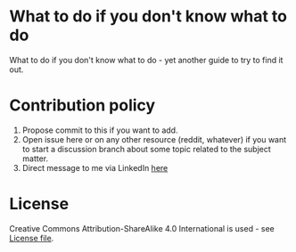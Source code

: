 # What to do if you don't know what to do
What to do if you don't know what to do - yet another guide to try to find it out.

# Contribution policy
1. Propose commit to this if you want to add. 
2. Open issue here or on any other resource (reddit, whatever) if you want to start a discussion branch about some topic related to the subject matter. 
3. Direct message to me via LinkedIn [here](https://www.linkedin.com/in/vl-morozov/)

# License
Creative Commons Attribution-ShareAlike 4.0 International is used - see [License file](https://github.com/ewdss/what-to-do/blob/main/license.md). 
